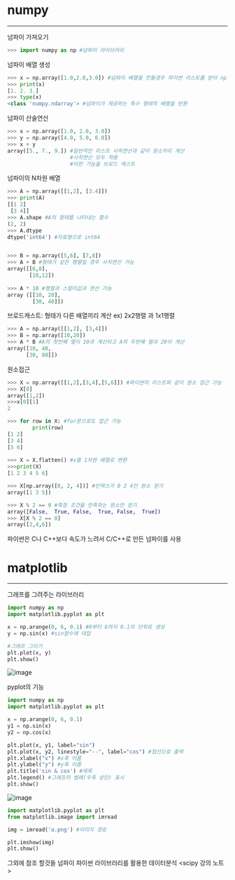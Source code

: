 # numpy
-------
넘파이 가져오기
```python
>>> import numpy as np #넘파이 라이브러리
```
  
넘파이 배열 생성
```python
>>> x = np.array([1.0,2.0,3.0]) #넘파이 배열을 만들경우 파이썬 리스트를 받아 np.array() 메서드를 사용
>>> print(x)
[1. 2. 3.]
>>> type(x)
<class 'numpy.ndarray'> #넘파이가 제공하는 특수 형태의 배열을 반환
```
  
넘파이 산술연산
```python
>>> x = np.array([1.0, 2.0, 3.0])
>>> y = np.array([4.0, 5.0, 6.0])
>>> x + y
array([5., 7., 9.]) #일반적인 리스트 사칙연산과 같이 원소끼리 계산
                    #사칙연산 모두 적용
                    #이런 기능을 브로드 캐스트
```
  
넘파이의 N차원 배열
```python
>>> A = np.array([[1,2], [3.4]])
>>> print(A) 
[[1 2]
 [3 4]]
>>> A.shape #A의 형태를 나타내는 함수
(2, 2)
>>> A.dtype
dtype('int64') #자료형으로 int64


>>> B = np.array([5,6], [7,8])
>>> A + B #형태가 같은 행렬일 경우 사칙연산 가능
array([[6,8],
       [10,12])
       
>>> A * 10 #행렬과 스칼라값과 연산 가능
array ([[10, 20],
        [30, 40]])
```
  
브로드캐스트: 형태가 다른 배열끼리 계산
ex) 2x2행렬 과 1x1행렬
```python
>>> A = np.array([[1,2], [3,4]])
>>> B = np.array([10,20])
>>> A * B #A의 첫번째 열이 10과 계산되고 A의 두번째 열과 20이 계산
array([10, 40,
      [30, 80]])
```
  
원소접근
```python
>>> X = np.array([[1,2],[3,4],[5,6]]) #파이썬의 리스트와 같이 원소 접근 가능
>>> X[0]
array([1,2])
>>>x[0][1]
2

>>> for row in X: #for문으로도 접근 가능
        print(row)
[1 2]
[3 4]
[5 6]
  
>>> X = X.flatten() #x를 1차원 배열로 변환
>>>print(X)
[1 2 3 4 5 6]

>>> X[np.array([0, 2, 4])] #인덱스가 0 2 4인 원소 얻기
array([1 3 5])

>>> X % 2 == 0 #특정 조건을 만족하는 원소만 얻기
array([False,  True, False,  True, False,  True])
>>> X[X % 2 == 0]
array([2,4,6])
```
  
파이썬은 C나 C++보다 속도가 느려서 C/C++로 만든 넘파이를 사용
# matplotlib
- - - -
그래프를 그려주는 라이브러리

```python
import numpy as np
import matplotlib.pyplot as plt

x = np.arange(0, 6, 0.1) #0부터 6까지 0.1의 단위로 생성
y = np.sin(x) #sin함수에 대입

#그래프 그리기
plt.plot(x, y)
plt.show()
```
![image](https://user-images.githubusercontent.com/91014308/134167962-27e30338-33c0-49f8-b3b1-81bb30bba091.png)


pyplot의 기능
```python
import numpy as np
import matplotlib.pyplot as plt

x = np.arange(0, 6, 0.1)
y1 = np.sin(x)
y2 = np.cos(x)

plt.plot(x, y1, label="sin")
plt.plot(x, y2, linestyle="--", label="cos") #점선으로 출력
plt.xlabel("x") #x축 이름
plt.ylabel("y") #y축 이름
plt.title('sin & cos') #제목
plt.legend() #그래프의 범례(우측 상단) 표시
plt.show()
```
![image](https://user-images.githubusercontent.com/91014308/134168185-2931ca32-c932-42a0-8768-a8b05fc650ea.png)

```python
import matplotlib.pyplot as plt
from matplotlib.image import imread

img = imread('a.png') #이미지 경로

plt.imshow(img)
plt.show()
```

그외에 참조 할것들
넘파이
파이썬 라이브러리를 활용한 데이터분석
<scipy 강의 노트>


